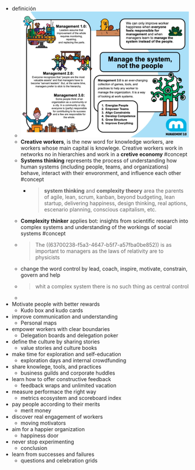 - definición
	- ![image.png](../assets/image_1668283821107_0.png)
	- **Creative workers**, is the new word for  knowledge workers, are workers whose main capital is knowlege. Creative workers work in networks no in hierarchies and work in a **cretive economy** #concept
	- **Systems thinking** represents the process of understanding how human systems (including people, teams, and organizations) behave, interact with their envoronment, and influence each other #concept
		- >**system thinking** and **complexity theory** area the parents of agile, lean, scrum, kanban, beyond budgeting, lean startup, delivering happiness, design thinking, real aptions, escenario planning, conscious capitalism, etc.
	- **Complexity thinker** applies bot: insights from scientific research into complex systems and understanding of the workings of social systems #concept
	- > The ((63700238-f5a3-4647-b5f7-a57fba0be852)) is as important to managers as the laws of relativity are to physicists
	- change the word control by lead, coach, inspire, motivate, constrain, govern and help
	- >whit a complex system there is no such thing as central control
	-
- Motivate people with better rewards
	- Kudo box and kudo cards
- improve communication and understanding
	- Personal maps
- empower workers with clear boundaries
	- Delegation boards and delegation poker
- define the culture by sharing stories
	- value stories and culture books
- make time for exploration and self-education
	- exploration days and internal crowdfunding
- share knowlege, tools, and practices
	- business guilds and corporate huddles
- learn how to offer constructive feedback
	- feedback wraps and unlimited vacation
- measure performace the right way
	- metrics ecosystem and scoreboard index
- pay people according to their merits
	- merit money
- discover real engagement of workers
	- moving motivators
- aim for a happier organization
	- happiness door
- never stop experimenting
	- conclusion
- learn from successes and failures
	- questions and celebration grids